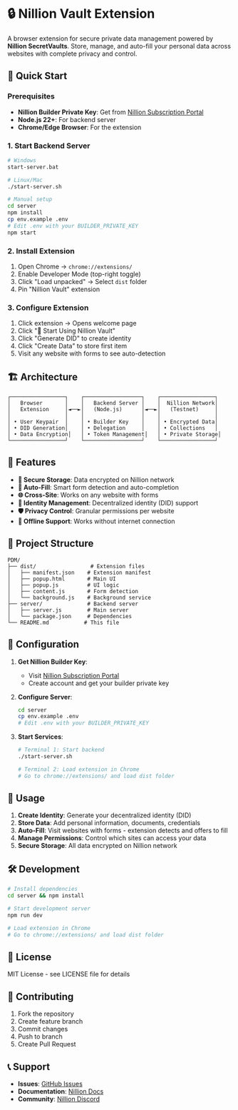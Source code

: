 # 🔒 Nillion Vault Extension

A browser extension for secure private data management powered by **Nillion SecretVaults**. Store, manage, and auto-fill your personal data across websites with complete privacy and control.

## 🚀 Quick Start

### Prerequisites
- **Nillion Builder Private Key**: Get from [Nillion Subscription Portal](https://nilpay.nillion.com/)
- **Node.js 22+**: For backend server
- **Chrome/Edge Browser**: For the extension

### 1. Start Backend Server
```bash
# Windows
start-server.bat

# Linux/Mac  
./start-server.sh

# Manual setup
cd server
npm install
cp env.example .env
# Edit .env with your BUILDER_PRIVATE_KEY
npm start
```

### 2. Install Extension
1. Open Chrome → `chrome://extensions/`
2. Enable Developer Mode (top-right toggle)
3. Click "Load unpacked" → Select `dist` folder
4. Pin "Nillion Vault" extension

### 3. Configure Extension
1. Click extension → Opens welcome page
2. Click "🚀 Start Using Nillion Vault"
3. Click "Generate DID" to create identity
4. Click "Create Data" to store first item
5. Visit any website with forms to see auto-detection

## 🏗️ Architecture

```
┌─────────────────┐    ┌──────────────────┐    ┌─────────────────┐
│   Browser       │    │   Backend Server │    │  Nillion Network│
│   Extension     │◄──►│   (Node.js)      │◄──►│   (Testnet)     │
│                 │    │                  │    │                 │
│ • User Keypair  │    │ • Builder Key    │    │ • Encrypted Data│
│ • DID Generation│    │ • Delegation     │    │ • Collections   │
│ • Data Encryption│   │ • Token Management│   │ • Private Storage│
└─────────────────┘    └──────────────────┘    └─────────────────┘
```

## 🔧 Features

- **🔐 Secure Storage**: Data encrypted on Nillion network
- **🤖 Auto-Fill**: Smart form detection and auto-completion
- **🌐 Cross-Site**: Works on any website with forms
- **👤 Identity Management**: Decentralized identity (DID) support
- **🛡️ Privacy Control**: Granular permissions per website
- **📱 Offline Support**: Works without internet connection

## 📁 Project Structure

```
PDM/
├── dist/                 # Extension files
│   ├── manifest.json    # Extension manifest
│   ├── popup.html       # Main UI
│   ├── popup.js         # UI logic
│   ├── content.js       # Form detection
│   └── background.js    # Background service
├── server/              # Backend server
│   ├── server.js        # Main server
│   └── package.json     # Dependencies
└── README.md           # This file
```

## 🔑 Configuration

1. **Get Nillion Builder Key**:
   - Visit [Nillion Subscription Portal](https://nilpay.nillion.com/)
   - Create account and get your builder private key

2. **Configure Server**:
   ```bash
   cd server
   cp env.example .env
   # Edit .env with your BUILDER_PRIVATE_KEY
   ```

3. **Start Services**:
   ```bash
   # Terminal 1: Start backend
   ./start-server.sh
   
   # Terminal 2: Load extension in Chrome
   # Go to chrome://extensions/ and load dist folder
   ```

## 🎯 Usage

1. **Create Identity**: Generate your decentralized identity (DID)
2. **Store Data**: Add personal information, documents, credentials
3. **Auto-Fill**: Visit websites with forms - extension detects and offers to fill
4. **Manage Permissions**: Control which sites can access your data
5. **Secure Storage**: All data encrypted on Nillion network

## 🛠️ Development

```bash
# Install dependencies
cd server && npm install

# Start development server
npm run dev

# Load extension in Chrome
# Go to chrome://extensions/ and load dist folder
```

## 📄 License

MIT License - see LICENSE file for details

## 🤝 Contributing

1. Fork the repository
2. Create feature branch
3. Commit changes
4. Push to branch
5. Create Pull Request

## 📞 Support

- **Issues**: [GitHub Issues](https://github.com/your-repo/issues)
- **Documentation**: [Nillion Docs](https://docs.nillion.com/)
- **Community**: [Nillion Discord](https://discord.gg/nillion)